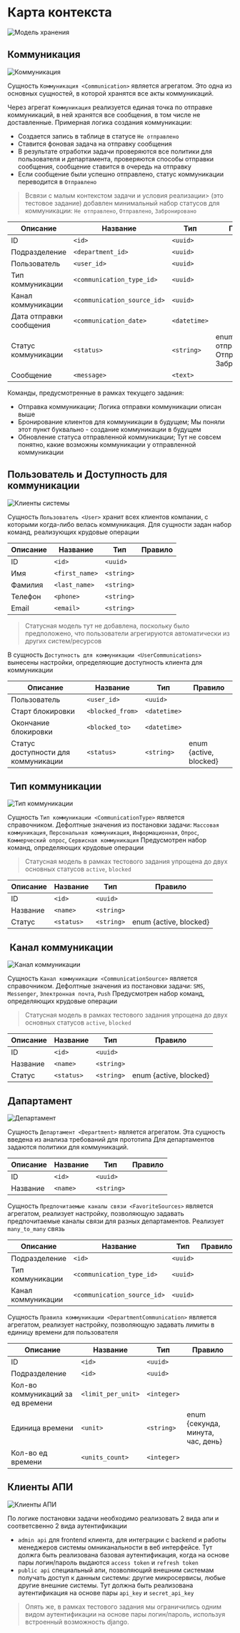 # Карта контекста

![Модель хранения](map.png)

## Коммуникация

![Коммуникация](communication.png)

Сущность `Коммуникация <Communication>` является агрегатом. Это одна из основных сущностей, в которой хранятся все акты коммуникаций. 

Через агрегат `Коммуникация` реализуется единая точка по отправке коммуникаций, в ней хранятся все сообщения, в том числе не доставленные. 
Примерная логика создания коммуникации:
- Создается запись в таблице в статусе `Не отправлено`
- Ставится фоновая задача на отправку сообщения
- В результате отработки задачи проверяются все политики для пользователя и департамента, проверяются способы отправки сообщения, сообщение ставится в очередь на отправку
- Если сообщение были успешно отправлено, статус коммуникации переводится в `Отправлено`

> Всвязи с малым контекстом задачи и условия реализации> 
(это тестовое задание) добавлен минимальный набор статусов для коммуникации: `Не отправлено`, `Отправлено`, `Забронировано`

| Описание | Название      | Тип | Правило |
| -------- | -------- | -------- | -------- |
| ID | `<id>`   | `<uuid>` | |
| Подразделение | `<department_id>`   | `<uuid>` | |
| Пользователь | `<user_id>`   | `<uuid>` | |
| Тип коммуникации| `<communication_type_id>`   | `<uuid>` | |
| Канал коммуникации| `<communication_source_id>`   | `<uuid>` | |
| Дата отправки сообщения| `<communication_date>`   | `<datetime>` | |
| Статус коммуникации| `<status>`   | `<string>` | enum{Не отправлено, Отправлено, Забронировано} |
| Сообщение | `<message>`   | `<text>` | | 

Команды, предусмотренные в рамках текущего задания:
- Отправка коммуникации;
  Логика отправки коммуникации описан выше
- Бронирование клиентов для коммуникации в будущем;
  Мы поняли этот пункт буквально - создание коммуникации в будущем
- Обновление статуса отправленной коммуникации;
  Тут не совсем понятно, какие возможны коммуникации у отправленной коммуникации

## Пользователь и Доступность для коммуникации

![Клиенты системы](user.png)

Сущность `Пользователь <User>` хранит всех клиентов компании, с которыми когда-либо велась коммуникация. Для сущности задан набор команд, реализующих крудовые операции

| Описание | Название      | Тип | Правило |
| -------- | -------- | -------- | -------- |
| ID | `<id>`   | `<uuid>` | |
| Имя | `<first_name>`   | `<string>` | |
| Фамилия | `<last_name>`   | `<string>` | |
| Телефон | `<phone>`   | `<string>` | |
| Email | `<email>`   | `<string>` | |

> Статусная модель тут не добавлена, поскольку было предположено, что пользователи агрегируются автоматически из других систем/ресурсов

В сущность `Доступность для коммуникации <UserCommunications>` вынесены настройки, определяющие доступность клиента для коммуникации

| Описание | Название      | Тип | Правило |
| -------- | -------- | -------- | -------- |
| Пользователь | `<user_id>`   | `<uuid>` | |
| Старт блокировки | `<blocked_from>`   | `<datetime>` | |
| Окончание блокировки | `<blocked_to>`   | `<datetime>` | |
| Статус доступности для коммуникации | `<status>`   | `<string>` | enum {active, blocked} |


##  Тип коммуникации

![Тип коммуникации](communication_type.png)

Сущность `Тип коммуникации <CommunicationType>` является справочником. Дефолтные значения из постановки задачи: `Массовая коммуникация`, `Персональная коммуникация`, `Информационная`, `Опрос`, `Коммерческий опрос`, `Сервисная коммуникация`
Предусмотрен набор команд, определяющих крудовые операции

> Статусная модель в рамках тестового
> задания упрощена до двух основных статусов 
> `active`, `blocked`

| Описание | Название      | Тип | Правило |
| -------- | -------- | -------- | -------- |
| ID | `<id>`   | `<uuid>` | |
| Название | `<name>`   | `<string>` | |
| Статус   | `<status>` | `<string>` | enum {active, blocked} |

##  Канал коммуникации

![Канал коммуникации](communication_source.png)

Сущность `Канал коммуникации <CommunicationSource>` является справочником. Дефолтные значения из постановки задачи: `SMS`, `Messenger`, `Электронная почта`, `Push`
Предусмотрен набор команд, определяющих крудовые операции

> Статусная модель в рамках тестового
> задания упрощена до двух основных статусов 
> `active`, `blocked`

| Описание | Название      | Тип | Правило |
| -------- | -------- | -------- | -------- |
| ID | `<id>`   | `<uuid>` | |
| Название | `<name>`   | `<string>` | |
| Статус   | `<status>` | `<string>` | enum {active, blocked} |

## Дапартамент

![Департамент](department.png)

Сущность `Департамент <Department>` является агрегатом.  Эта сущность введена из анализа требований для прототипа
Для департаментов задаются политики для коммуникаций.

| Описание | Название      | Тип | Правило |
| -------- | -------- | -------- | -------- |
| ID | `<id>`   | `<uuid>` | |
| Название | `<name>`   | `<string>` | |

Сущность `Предпочитаемые каналы связи <FavoriteSources>` является агрегатом, реализует настройку, позволяющую задавать предпочитаемые каналы связи для разных департаментов. Реализует `many_to_many` связь

| Описание | Название      | Тип | Правило |
| -------- | -------- | -------- | -------- |
| Подразделение | `<id>`   | `<uuid>` | |
| Тип коммуникации | `<communication_type_id>`   | `<uuid>` | |
| Канал коммуникации| `<communication_source_id>`   | `<uuid>` | |

Сущность `Правила коммуникации <DepartmentCommunication>` является агрегатом, реализует настройку, позволяющую задавать лимиты в единицу времени для пользователя

| Описание | Название      | Тип | Правило |
| -------- | -------- | -------- | -------- |
| ID | `<id>`   | `<uuid>` | |
| Подразделение | `<id>`   | `<uuid>` | |
| Кол-во коммуникаций за ед времени | `<limit_per_unit>`   | `<integer>` | |
| Единица времени| `<unit>`   | `<string>` | enum {секунда, минута, час, день} |
| Кол-во ед времени | `<units_count>`   | `<integer>` | |



## Клиенты АПИ

![Клиенты АПИ](client.png)

По логике постановки задачи необходимо реализовать 2 вида апи и соответсвенно 2 вида аутентификации

- `admin api` для frontend клиента, для интеграции с backend и работы менеджеров системы омниканальности в веб интерфейсе. Тут должга быть реализована базовая аутентификация, когда на основе пары логин/пароль выдаются `access token` и `refresh token`
- `public api` специальный апи, позволяющий внешним системам получать доступ к данным системы: другие микросервисы, любые другие внешние системы. Тут должна быть реализована аутентификация на основе пары `api_key` и `secret_api_key`

> Опять же, в рамках тестового задания мы ограничились одним видом аутентификации на основе пары логин/пароль, используя встроенный возможность django.